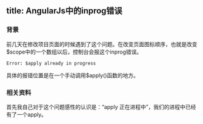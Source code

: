 title: AngularJs中的inprog错误
---

### 背景 
前几天在修改项目页面的时候遇到了这个问题。在改变页面图标顺序，也就是改变$scope中的一个数组以后，控制台会报这个inprog错误。
       
    Error: $apply already in progress

具体的报错位置是在一个手动调用$apply()函数的地方。

### 相关资料 
首先我自己对于这个问题感性的认识是：“apply 正在进程中”，我们的进程中已经有了一个apply。